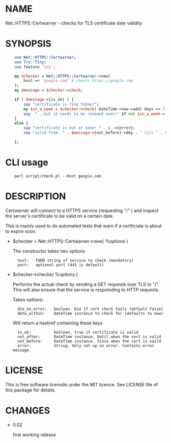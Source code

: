 # NAME 

Net::HTTPS::Certwarner - checks for TLS certificate date validity

# SYNOPSIS
```perl
    use Net::HTTPS::Certwarner;
    use Try::Tiny;
    use feature 'say';

    my $checker = Net::HTTPS::Certwarner->new(
        host => 'google.com' # checks https://google.com
    );
    my $message = $checker->check;

    if ( $message->{is_ok} ) {
        say "certificate is fine today!";
        my $in_a_week = $checker->check( DateTime->now->add( days => 7 ) );
        say  "...but it needs to be renewed soon!" if not $in_a_week->{is_ok};
    }
    else {
        say "certificate is out of date! " . $_->{error};
        say "valid from: " . $message->{not_before}->dmy . ' till ' . $message->{not_after}->dmy;

    };
```
# CLI usage
```
    perl script/check.pl --host google.com
```
# DESCRIPTION

Certwarner will connect to a HTTPS service (requesting "/" ) and inspect the
server's certificate to be valid on a certain date.

This is mainly used to do automated tests that warn if a certficiate is about to
expire soon.

- $checker = Net::HTTPS::Certwarner->new( %options )

    The constructor takes two options

        host:   FQDN string of service to check (mandatory)
        port:   optional port (443 is default)

- $checker->checkk( %options )

    Performs the actual check by sending a GET requests over TLS to "/". This will
    also ensure that the service is respoinding to HTTP requests.

    Takes options:

        die_on_error:   boolean. Die if cert check fails (default false)
        date_within:    DateTime instance to check for (defaults to now)

    Will return a hashref containing these keys

        is_ok:          boolean, true if certificate is valid
        not_after:      DateTime instance. Until when the cert is valid
        not_before:     DateTime instance. Since when the cert is vaild
        error:          Striug. Only set up on error. Contains error message.

# LICENSE

This is free software licensde under the MIT licence. See LICENSE file of this
package for details.

# CHANGES

- 0.02

    first working release
